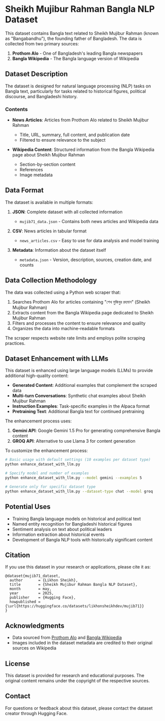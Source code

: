 # Sheikh Mujibur Rahman Bangla NLP Dataset

This dataset contains Bangla text related to Sheikh Mujibur Rahman (known as "Bangabandhu"), the founding father of Bangladesh. The data is collected from two primary sources:

1. **Prothom Alo** - One of Bangladesh's leading Bangla newspapers
2. **Bangla Wikipedia** - The Bangla language version of Wikipedia

## Dataset Description

The dataset is designed for natural language processing (NLP) tasks on Bangla text, particularly for tasks related to historical figures, political discourse, and Bangladeshi history.

### Contents

- **News Articles**: Articles from Prothom Alo related to Sheikh Mujibur Rahman
  - Title, URL, summary, full content, and publication date
  - Filtered to ensure relevance to the subject

- **Wikipedia Content**: Structured information from the Bangla Wikipedia page about Sheikh Mujibur Rahman
  - Section-by-section content
  - References
  - Image metadata

## Data Format

The dataset is available in multiple formats:

1. **JSON**: Complete dataset with all collected information
   - `mujib71_data.json` - Contains both news articles and Wikipedia data

2. **CSV**: News articles in tabular format
   - `news_articles.csv` - Easy to use for data analysis and model training

3. **Metadata**: Information about the dataset itself
   - `metadata.json` - Version, description, sources, creation date, and counts

## Data Collection Methodology

The data was collected using a Python web scraper that:

1. Searches Prothom Alo for articles containing "শেখ মুজিবুর রহমান" (Sheikh Mujibur Rahman)
2. Extracts content from the Bangla Wikipedia page dedicated to Sheikh Mujibur Rahman
3. Filters and processes the content to ensure relevance and quality
4. Organizes the data into machine-readable formats

The scraper respects website rate limits and employs polite scraping practices.

## Dataset Enhancement with LLMs

This dataset is enhanced using large language models (LLMs) to provide additional high-quality content:

- **Generated Content**: Additional examples that complement the scraped data
- **Multi-turn Conversations**: Synthetic chat examples about Sheikh Mujibur Rahman
- **Instruction Examples**: Task-specific examples in the Alpaca format
- **Pretraining Text**: Additional Bangla text for continued pretraining

The enhancement process uses:

1. **Gemini API**: Google Gemini 1.5 Pro for generating comprehensive Bangla content
2. **GROQ API**: Alternative to use Llama 3 for content generation

To customize the enhancement process:

```bash
# Basic usage with default settings (10 examples per dataset type)
python enhance_dataset_with_llm.py

# Specify model and number of examples
python enhance_dataset_with_llm.py --model gemini --examples 5

# Generate only for specific dataset type
python enhance_dataset_with_llm.py --dataset-type chat --model groq
```

## Potential Uses

- Training Bangla language models on historical and political text
- Named entity recognition for Bangladeshi historical figures
- Sentiment analysis on text about political leaders
- Information extraction about historical events
- Development of Bangla NLP tools with historically significant content

## Citation

If you use this dataset in your research or applications, please cite it as:

```
@dataset{mujib71_dataset,
  author       = {Likhon Sheikh},
  title        = {Sheikh Mujibur Rahman Bangla NLP Dataset},
  month        = may,
  year         = 2025,
  publisher    = {Hugging Face},
  howpublished = {\url{https://huggingface.co/datasets/likhonsheikhdev/mujib71}}
}
```

## Acknowledgments

- Data sourced from [Prothom Alo](https://www.prothomalo.com) and [Bangla Wikipedia](https://bn.wikipedia.org/)
- Images included in the dataset metadata are credited to their original sources on Wikipedia

## License

This dataset is provided for research and educational purposes. The original content remains under the copyright of the respective sources.

## Contact

For questions or feedback about this dataset, please contact the dataset creator through Hugging Face.
